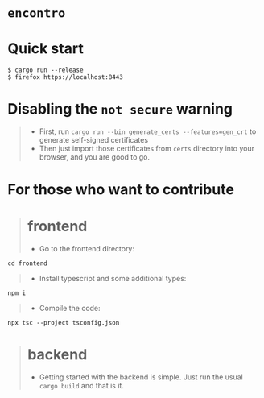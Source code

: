 # `encontro`

# Quick start
```console
$ cargo run --release
$ firefox https://localhost:8443
```

# Disabling the `not secure` warning
> - First, run `cargo run --bin generate_certs --features=gen_crt` to generate self-signed certificates
> - Then just import those certificates from `certs` directory into your browser, and you are good to go.

# For those who want to contribute
> # frontend
> - Go to the frontend directory:
```console
cd frontend
```
> - Install typescript and some additional types:
```console
npm i
```
> - Compile the code:
```console
npx tsc --project tsconfig.json
```

> # backend
> - Getting started with the backend is simple. Just run the usual `cargo build` and that is it.
